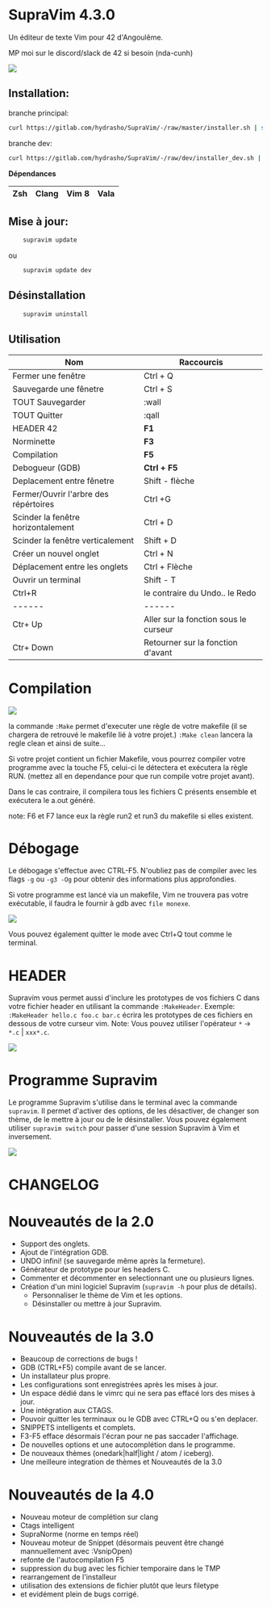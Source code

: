 # SupraVim 4.3.0

Un éditeur de texte Vim pour 42 d'Angoulême.

MP moi sur le discord/slack de 42 si besoin (nda-cunh)

<img src="img/readme.png"/>

## Installation:

branche principal:
```bash
curl https://gitlab.com/hydrasho/SupraVim/-/raw/master/installer.sh | sh
```

branche dev:
```bash
curl https://gitlab.com/hydrasho/SupraVim/-/raw/dev/installer_dev.sh | sh
```

**Dépendances**

| Zsh | Clang | Vim 8 | Vala |
|-----|-------|-------|------|

## Mise à jour:
```bash
    supravim update
```

ou

```bash
    supravim update dev
```

## Désinstallation

```bash
    supravim uninstall
```
## Utilisation

| Nom | Raccourcis |
| ------ | ------ |
| Fermer une fenêtre | Ctrl + Q |
| Sauvegarde une fênetre | Ctrl + S|
| TOUT Sauvegarder | :wall|
| TOUT Quitter | :qall|
| HEADER 42| **F1**|
| Norminette | **F3**|
| Compilation | **F5**|
| Debogueur (GDB) | **Ctrl + F5**|
| Deplacement entre fênetre | Shift - flèche|
| Fermer/Ouvrir l'arbre des répértoires | Ctrl +G |
| Scinder la fenêtre horizontalement | Ctrl + D|
| Scinder la fenêtre verticalement | Shift + D|
| Créer un nouvel onglet | Ctrl + N|
| Déplacement entre les onglets | Ctrl + Flèche|
| Ouvrir un terminal | Shift - T|
| Ctrl+R | le contraire du Undo.. le Redo|
| ------ | ------ |
| Ctr+ Up | Aller sur la fonction sous le curseur|
| Ctr+ Down |Retourner sur la fonction d'avant|


# Compilation

<img src="img/makeclean.png"/>

la commande ``:Make`` permet d'executer une règle de votre makefile (il se chargera de retrouvé le makefile lié  à votre projet.)
``:Make clean`` lancera la regle clean et ainsi de suite...

Si votre projet contient un fichier Makefile, vous pourrez compiler votre programme avec la touche F5, celui-ci le détectera et exécutera la règle RUN. (mettez all en dependance pour que run compile votre projet avant).

Dans le cas contraire, il compilera tous les fichiers C présents ensemble et exécutera le a.out généré.

note: F6 et F7 lance eux la règle run2 et run3 du makefile si elles existent.

# Débogage

Le débogage s'effectue avec CTRL-F5.
N'oubliez pas de compiler avec les flags `-g` ou `-g3 -Og` pour obtenir des informations plus approfondies.

Si votre programme est lancé via un makefile, Vim ne trouvera pas votre exécutable, il faudra le fournir à gdb avec `file monexe`.

<img src="img/GDB.png"/>

Vous pouvez également quitter le mode avec Ctrl+Q tout comme le terminal.

# HEADER

Supravim vous permet aussi d'inclure les prototypes de vos fichiers C dans votre fichier header en utilisant la commande `:MakeHeader`.
Exemple: `:MakeHeader hello.c foo.c bar.c` écrira les prototypes de ces fichiers en dessous de votre curseur vim.
Note: Vous pouvez utiliser l'opérateur `*` ->  `*.c` | `xxx*.c`.

<img src="img/header.gif"/>

# Programme Supravim
Le programme Supravim s'utilise dans le terminal avec la commande `supravim`.
Il permet d'activer des options, de les désactiver, de changer son thème, de le mettre à jour ou de le désinstaller.
Vous pouvez également utiliser `supravim switch` pour passer d'une session Supravim à Vim et inversement.

<img src="img/theme-binary.gif"/>

# CHANGELOG
# Nouveautés de la 2.0

- Support des onglets.
- Ajout de l'intégration GDB.
- UNDO infini! (se sauvegarde même après la fermeture).
- Générateur de prototype pour les headers C.
- Commenter et décommenter en selectionnant une ou plusieurs lignes.
- Création d'un mini logiciel Supravim (`supravim -h` pour plus de détails).
    * Personnaliser le thème de Vim et les options.
    * Désinstaller ou mettre à jour Supravim.

# Nouveautés de la 3.0

- Beaucoup de corrections de bugs !
- GDB (CTRL+F5) compile avant de se lancer.
- Un installateur plus propre.
- Les configurations sont enregistrées après les mises à jour.
- Un espace dédié dans le vimrc qui ne sera pas effacé lors des mises à jour.
- Une intégration aux CTAGS.
- Pouvoir quitter les terminaux ou le GDB avec CTRL+Q ou s'en deplacer.
- SNIPPETS intelligents et complets.
- F3-F5 efface désormais l'écran pour ne pas saccader l'affichage.
- De nouvelles options et une autocomplétion dans le programme.
- De nouveaux thèmes (onedark|half|light / atom / iceberg).
- Une meilleure integration de thèmes et  Nouveautés de la 3.0

# Nouveautés de la 4.0

- Nouveau moteur de complétion sur clang
- Ctags intelligent
- SupraNorme (norme en temps réel)
- Nouveau moteur de Snippet (désormais peuvent être changé mannuellement avec :VsnipOpen)
- refonte de l'autocompilation F5
- suppression du bug avec les fichier temporaire dans le TMP
- rearrangement de l'installeur
- utilisation des extensions de fichier plutôt que leurs filetype
- et evidément plein de bugs corrigé.
